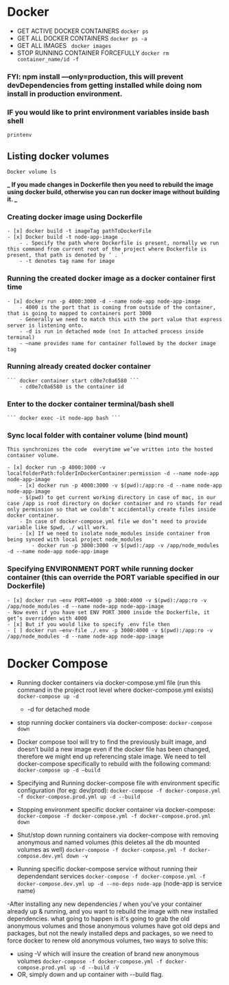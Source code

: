# Docker

- GET ACTIVE DOCKER CONTAINERS
  `docker ps`
- GET ALL DOCKER CONTAINERS
  `docker ps -a`
- GET ALL IMAGES
  ` docker images`
- STOP RUNNING CONTAINER FORCEFULLY
  `docker rm container_name/id -f `

### FYI: npm install —only=production, this will prevent devDependencies from getting installed while doing nom install in production environment.

### IF you would like to print environment variables inside bash shell

`printenv`

## Listing docker volumes

`Docker volume ls`

**_ If you made changes in Dockerfile then you need to rebuild the image using docker build, otherwise you can run docker image without building it. _**

### Creating docker image using Dockerfile

    - [x] docker build -t imageTag pathToDockerFile
    - [x] Docker build -t node-app-image .
        - . Specify the path where Dockerfile is present, normally we run this command from current root of the project where Dockerfile is present, that path is denoted by ‘ . ’
        - -t denotes tag name for image

### Running the created docker image as a docker container first time

    - [x] docker run -p 4000:3000 -d --name node-app node-app-image
        - 4000 is the port that is coming from outside of the container,  that is going to mapped to containers port 3000
        - Generally we need to match this with the port value that express server is listening onto.
        - -d is run in detached mode (not In attached process inside terminal)
        - —name provides name for container followed by the docker image tag

### Running already created docker container

    ``` docker container start cd0e7c0a6580 ```
        - cd0e7c0a6580 is the container id

### Enter to the docker container terminal/bash shell

    ``` docker exec -it node-app bash ```

### Sync local folder with container volume (bind mount)

    This synchronizes the code  everytime we’ve written into the hosted container volume.

    - [x] docker run -p 4000:3000 -v localfolderPath:folderInDockerContainer:permission -d --name node-app node-app-image
        - [x] docker run -p 4000:3000 -v $(pwd):/app:ro -d --name node-app node-app-image
        - $(pwd) to get current working directory in case of mac, in our case /app is root directory on docker container and ro stands for read only permission so that we couldn’t accidentally create files inside docker container.
        - In case of docker-compose.yml file we don’t need to provide variable like $pwd, ./ will work.
        - [x] If we need to isolate node_modules inside container from being synced with local project node_modules
            - docker run -p 3000:3000 -v $(pwd):/app -v /app/node_modules -d --name node-app node-app-image

### Specifying ENVIRONMENT PORT while running docker container (this can override the PORT variable specified in our Dockerfile)

    - [x] docker run —env PORT=4000 -p 3000:4000 -v $(pwd):/app:ro -v /app/node_modules -d --name node-app node-app-image
    - Now even if you have set ENV PORT 3000 inside the Dockerfile, it get’s overridden with 4000
    - [x] But if you would like to specify .env file then
    - [ ] docker run —env-file ./.env -p 3000:4000 -v $(pwd):/app:ro -v /app/node_modules -d --name node-app node-app-image

# Docker Compose

- Running docker containers via docker-compose.yml file (run this command in the project root level where docker-compose.yml exists)
  `docker-compose up -d`
  - -d for detached mode
- stop running docker containers via docker-compose:
  `docker-compose down`
- Docker compose tool will try to find the previously built image, and doesn’t build a new image even if the docker file has been changed, therefore we might end up referencing stale image. We need to tell docker-compose specifically to rebuild with the following command:
  `docker-compose up -d —build`

- Specifying and Running docker-compose file with environment specific configuration (for eg: dev/prod):
  `docker-compose -f docker-compose.yml -f docker-compose.prod.yml up -d --build`

- Stopping environment specific docker container via docker-compose:
  `docker-compose -f docker-compose.yml -f docker-compose.prod.yml down `

- Shut/stop down running containers via docker-compose with removing anonymous and named volumes (this deletes all the db mounted volumes as well)
  `docker-compose -f docker-compose.yml -f docker-compose.dev.yml down -v `

- Running specific docker-compose service without running their dependendant services
  `docker-compose -f docker-compose.yml -f docker-compose.dev.yml up -d --no-deps node-app`
  (node-app is service name)

-After installing any new dependencies / when you've your container already up & running, and you want to rebuild the image with new installed dependencies.
what going to happen is it's going to grab the old anonymous volumes and those anonymous volumes have got old deps and packages, but not the newly installed deps and packages, so we need to force docker to renew old anonymous volumes, two ways to solve this:

- using -V which will insure the creation of brand new anonymous volumes
  `docker-compose -f docker-compose.yml -f docker-compose.prod.yml up -d --build -V`
- OR, simply down and up container with --build flag.
